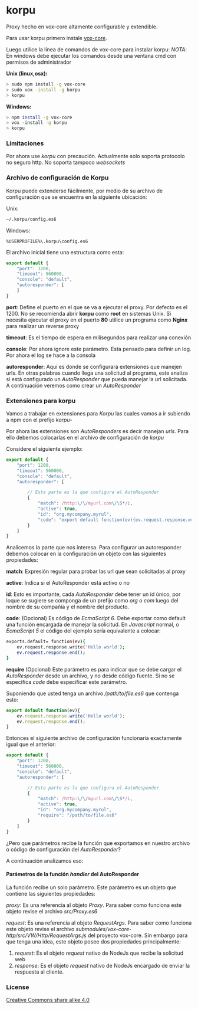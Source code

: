 # korpu
Proxy hecho en vox-core altamente configurable y extendible.

Para usar korpu primero instale [vox-core](https://www.npmjs.com/package/vox-core).

Luego utilice la línea de comandos de vox-core para instalar korpu: 
*NOTA*: En windows debe ejecutar los comandos desde una ventana cmd con permisos de administrador


**Unix (linux,osx):**

```bash
> sudo npm install -g vox-core
> sudo vox -install -g korpu
> korpu 
```


**Windows:**

```bash
> npm install -g vox-core
> vox -install -g korpu
> korpu 
```

### Limitaciones

Por ahora use *korpu* con precaución. Actualmente solo soporta protocolo no seguro http. No soporta tampoco *websockets*


### Archivo de configuración de Korpu

Korpu puede extenderse fácilmente, por medio de su archivo de configuración que se encuentra en la siguiente ubicación:

Unix:
```bash
~/.korpu/config.es6
```

Windows:
```batch
%USERPROFILE%\.korpu\config.es6
```

El archivo inicial tiene una estructura como esta: 

```javascript
export default {
    "port": 1200,
    "timeout": 560000,
    "console": "default",
    "autoresponder": [
    ]
}
```

**port**: Define el puerto en el que se va a ejecutar el proxy. Por defecto es el 1200. No se recomienda abrir **korpu** como **root** en sistemas Unix. Si necesita ejecutar el proxy en el puerto **80** utilice un programa como **Nginx** para realizar un reverse proxy

**timeout**: Es el tiempo de espera en milisegundos para realizar una conexión

**console**: Por ahora ignore este parámetro. Esta pensado para definir un log. Por ahora el log se hace a la consola

**autoresponder**: Aquí es donde se configurará extensiones que manejen urls. En otras palabras cuando llega una solicitud al programa, este analiza si está configurado un *AutoResponder* que pueda manejar la url solicitada. A continuación veremos como crear un *AutoResponder*


### Extensiones para korpu

Vamos a trabajar en extensiones para *Korpu* las cuales vamos a ir subiendo a npm con el prefijo *korpu-* 

Por ahora las extensiones son *AutoResponders* es decir manejan *urls*. 
Para ello debemos colocarlas en el archivo de configuración de *korpu*

Considere el siguiente ejemplo: 

```javascript
export default {
    "port": 1200,
    "timeout": 560000,
    "console": "default",
    "autoresponder": [

        // Esta parte es la que configura el AutoResponder
        {
            "match": /http:\/\/myurl.com\/\S*/i,
            "active": true,
            "id": "org.mycompany.myrul",
            "code": "export default function(ev){ev.request.response.write('Hello world');ev.request.response.end();}"
        }
    ]
}
```

Analicemos la parte que nos interesa. Para configurar un autoresponder debemos colocar en la configuración un objeto con las siguientes propiedades:


**match**: Expresión regular para probar las url que sean solicitadas al proxy

**active**: Indica si el AutoResponder está activo o no

**id**: Esto es importante, cada *AutoResponder* debe tener un id único, por loque se sugiere se componga de un prefijo como *org* o *com* luego del nombre de su compañía y el nombre del producto. 

**code**: (Opcional) Es código de *EcmaScript 6*. Debe exportar como default una función encargada de manejar la solicitud. En *Javascript* normal, o *EcmaScript 5* el código del ejemplo sería equivalente a colocar:

```bash
exports.default= function(ev){
    ev.request.response.write('Hello world');
    ev.request.response.end();
}
```

**require** (Opcional) Este parámetro es para indicar que se debe cargar el *AutoResponder* desde un archivo, y no desde código fuente. Si no se especifica *code* debe especificar este parámetro. 

Suponiendo que usted tenga un archivo */path/to/file.es6* que contenga esto:

```javascript
export default function(ev){
    ev.request.response.write('Hello world');
    ev.request.response.end();
}
```

Entonces el siguiente archivo de configuración funcionaría exactamente igual que el anterior:

```javascript
export default {
    "port": 1200,
    "timeout": 560000,
    "console": "default",
    "autoresponder": [

        // Esta parte es la que configura el AutoResponder
        {
            "match": /http:\/\/myurl.com\/\S*/i,
            "active": true,
            "id": "org.mycompany.myrul",
            "require": "/path/to/file.es6"
        }
    ]
}
```

¿Pero que parámetros recibe la función que exportamos en nuestro archivo o código de configuración del *AutoResponder*?

A continuación analizamos eso: 

#### Parámetros de la función *handler* del AutoResponder

La función recibe un solo parámetro. Este parámetro es un objeto que contiene las siguientes propiedades:

*proxy*: Es una referencia al objeto *Proxy*. Para saber como funciona este objeto revise el archivo *src/Proxy.es6*

*request*: Es una referencia al objeto *RequestArgs*. Para saber como funciona este objeto revise el archivo *submodules/vox-core-http/src/VW/Http/RequestArgs.js* del proyecto vox-core. Sin embargo para que tenga una idea, este objeto posee dos propiedades principalmente:

1. *request*: Es el objeto *request* nativo de NodeJs que recibe la solicitud web
2. *response*: Es el objeto *request* nativo de NodeJs encargado de enviar la respuesta al cliente. 

### License

[Creative Commons share alike 4.0](/LICENSE)




